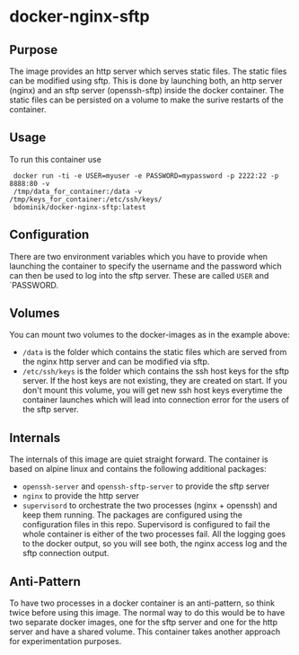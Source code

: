 docker-nginx-sftp
=================

Purpose
-------
The image provides an http server which serves static files. The static files
can be modified using sftp. This is done by launching both, an http server
(nginx) and an sftp server (openssh-sftp) inside the docker container. The
static files can be persisted on a volume to make the surive restarts of the
container.

Usage
-----
To run this container use

     docker run -ti -e USER=myuser -e PASSWORD=mypassword -p 2222:22 -p 8888:80 -v
     /tmp/data_for_container:/data -v /tmp/keys_for_container:/etc/ssh/keys/
     bdominik/docker-nginx-sftp:latest

Configuration
-------------
There are two environment variables which you have to provide when launching the
container to specify the username and the password which can then be used to log
into the sftp server. These are called `USER` and `PASSWORD.

Volumes
-------
You can mount two volumes to the docker-images as in the example above:

  * `/data` is the folder which contains the static files which are served from
    the nginx http server and can be modified via sftp.
  * `/etc/ssh/keys` is the folder which contains the ssh host keys for the sftp
    server. If the host keys are not existing, they are created on start. If you
    don't mount this volume, you will get new ssh host keys everytime the
    container launches which will lead into connection error for the users of
    the sftp server.

Internals
---------
The internals of this image are quiet straight forward. The container is based
on alpine linux and contains the following additional packages:
  * `openssh-server` and `openssh-sftp-server` to provide the sftp server
  * `nginx` to provide the http server
  * `supervisord` to orchestrate the two processes (nginx + openssh) and keep
    them running.
The packages are configured using the configuration files in this repo.
Supervisord is configured to fail the whole container is either of the two
processes fail. All the logging goes to the docker output, so you will see both,
the nginx access log and the sftp connection output.

Anti-Pattern
------------
To have two processes in a docker container is an anti-pattern, so think twice
before using this image. The normal way to do this would be to have two separate
docker images, one for the sftp server and one for the http server and have a
shared volume. This container takes another approach for experimentation
purposes.
